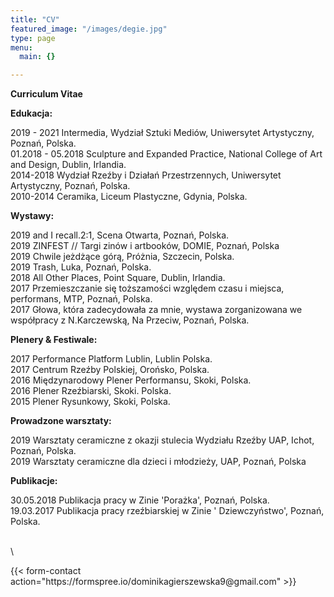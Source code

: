 ```yaml
---
title: "CV"
featured_image: "/images/degie.jpg"
type: page
menu:
  main: {}

---
```

<div style="text-align: left">

**Curriculum Vitae**

**Edukacja:**

2019 - 2021 Intermedia, Wydział Sztuki Mediów, Uniwersytet Artystyczny, Poznań, Polska. <br>
01.2018 - 05.2018 Sculpture and Expanded Practice, National College of Art and Design, Dublin, Irlandia. <br>
2014-2018 Wydział Rzeźby i Działań Przestrzennych, Uniwersytet Artystyczny, Poznań, Polska. <br>
2010-2014  Ceramika, Liceum Plastyczne, Gdynia, Polska. <br>

 **Wystawy:**
 
2019 and I recall.2:1, Scena Otwarta, Poznań, Polska. <br>
2019 ­­­­­­­­­­ZINFEST // Targi zinów i artbooków, DOMIE, Poznań, Polska <br>
2019 Chwile jeżdżące górą, Próżnia, Szczecin, Polska. <br>
2019 Trash, Luka, Poznań, Polska. <br>
2018  All Other Places, Point Square, Dublin, Irlandia. <br>
2017 Przemieszczanie się toższamości względem czasu i miejsca, performans, MTP, Poznań, Polska. <br>
2017 Głowa, która zadecydowała za mnie, wystawa zorganizowana we współpracy z N.Karczewską, Na Przeciw, Poznań, Polska. <br>

 **Plenery & Festiwale:**

2017 Performance Platform Lublin, Lublin Polska. <br>
2017 Centrum Rzeźby Polskiej, Orońsko, Polska. <br>
2016 Międzynarodowy Plener Performansu, Skoki, Polska. <br>
2016 Plener Rzeźbiarski, Skoki. Polska. <br>
2015 Plener Rysunkowy, Skoki, Polska. <br>

**Prowadzone warsztaty:**

2019 Warsztaty ceramiczne z okazji stulecia Wydziału Rzeźby UAP, Ichot, Poznań, Polska. <br>
2019 Warsztaty ceramiczne dla dzieci i młodzieży, UAP, Poznań, Polska <br>

**Publikacje:**

30.05.2018  Publikacja pracy w Zinie 'Porażka', Poznań, Polska.  <br>
19.03.2017  Publikacja pracy rzeźbiarskiej w Zinie ' Dziewczyństwo', Poznań, Polska. <br>

\
\
</div>
{{< form-contact action="https://formspree.io/dominikagierszewska9@gmail.com"  >}}
